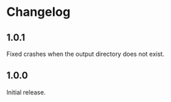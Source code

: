 # Changelog
## 1.0.1
Fixed crashes when the output directory does not exist.

## 1.0.0
Initial release.
